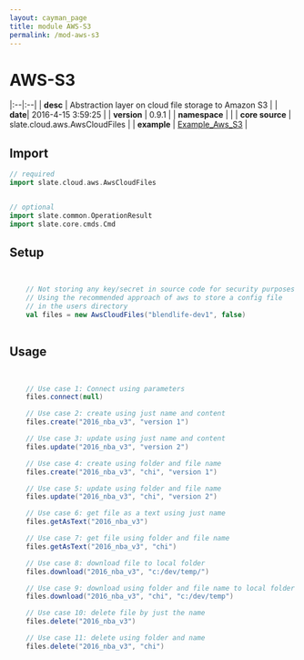```yaml
---
layout: cayman_page
title: module AWS-S3
permalink: /mod-aws-s3
---
```


# AWS-S3

|:--|:--|
| **desc** | Abstraction layer on cloud file storage to Amazon S3 | 
| **date**| 2016-4-15 3:59:25 |
| **version** | 0.9.1  |
| **namespace** |   |
| **core source** | slate.cloud.aws.AwsCloudFiles  |
| **example** | [Example_Aws_S3](https://github.com/kishorereddy/blend-server/blob/master/src/apps/scala/slate-examples/src/main/scala/slate/examples/Example_Aws_S3.scala) |

## Import
```scala 
// required 
import slate.cloud.aws.AwsCloudFiles


// optional 
import slate.common.OperationResult
import slate.core.cmds.Cmd


```

## Setup
```scala


    // Not storing any key/secret in source code for security purposes
    // Using the recommended approach of aws to store a config file
    // in the users directory
    val files = new AwsCloudFiles("blendlife-dev1", false)
    

```

## Usage
```scala


    // Use case 1: Connect using parameters
    files.connect(null)

    // Use case 2: create using just name and content
    files.create("2016_nba_v3", "version 1")

    // Use case 3: update using just name and content
    files.update("2016_nba_v3", "version 2")

    // Use case 4: create using folder and file name
    files.create("2016_nba_v3", "chi", "version 1")

    // Use case 5: update using folder and file name
    files.update("2016_nba_v3", "chi", "version 2")

    // Use case 6: get file as a text using just name
    files.getAsText("2016_nba_v3")

    // Use case 7: get file using folder and file name
    files.getAsText("2016_nba_v3", "chi")

    // Use case 8: download file to local folder
    files.download("2016_nba_v3", "c:/dev/temp/")

    // Use case 9: download using folder and file name to local folder
    files.download("2016_nba_v3", "chi", "c:/dev/temp")

    // Use case 10: delete file by just the name
    files.delete("2016_nba_v3")

    // Use case 11: delete using folder and name
    files.delete("2016_nba_v3", "chi")
    

```


